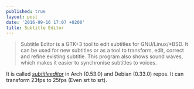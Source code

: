 ```yaml
---
published: true
layout: post
date: '2016-09-16 17:07 +0200'
title: Subtitle Editor
---
```

> Subtitle Editor is a GTK+3 tool to edit subtitles for GNU/Linux/*BSD. It can be used for new subtitles or as a tool to transform, edit, correct and refine existing subtitle. This program also shows sound waves, which makes it easier to synchronise subtitles to voices.

It is called [_subtitleeditor_](http://home.gna.org/subtitleeditor/) in Arch (0.53.0) and Debian (0.33.0) repos. It can transform 23fps to 25fps (Even srt to srt).
